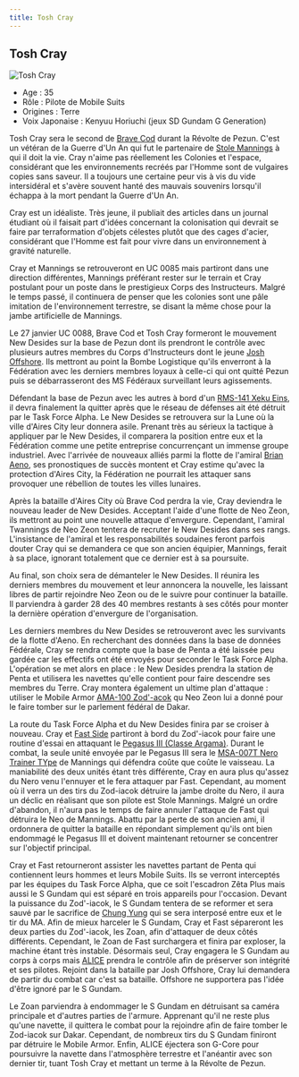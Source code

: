 ```yaml
---
title: Tosh Cray
---
```


Tosh Cray
---------


![Tosh Cray](/images/stories/saga/sentinel/persos/toshcray.jpg)
* Age : 35
* Rôle : Pilote de Mobile Suits
* Origines : Terre
* Voix Japonaise : Kenyuu Horiuchi (jeux SD Gundam G Generation)


Tosh Cray sera le second de [Brave Cod](uc/gundam-sentinel/brave-cod.html) durant la Révolte de Pezun. C'est un vétéran de la Guerre d'Un An qui fut le partenaire de [Stole Mannings](uc/gundam-sentinel/stole-mannings.html) à qui il doit la vie. Cray n'aime pas réellement les Colonies et l'espace, considérant que les environnements recréés par l'Homme sont de vulgaires copies sans saveur. Il a toujours une certaine peur vis à vis du vide intersidéral et s'avère souvent hanté des mauvais souvenirs lorsqu'il échappa à la mort pendant la Guerre d'Un An.


Cray est un idéaliste. Très jeune, il publiait des articles dans un journal étudiant où il faisait part d'idées concernant la colonisation qui devrait se faire par terraformation d'objets célestes plutôt que des cages d'acier, considérant que l'Homme est fait pour vivre dans un environnement à gravité naturelle. 


Cray et Mannings se retrouveront en UC 0085 mais partiront dans une direction différentes, Mannings préférant rester sur le terrain et Cray postulant pour un poste dans le prestigieux Corps des Instructeurs. Malgré le temps passé, il continuera de penser que les colonies sont une pâle imitation de l'environnement terrestre, se disant la même chose pour la jambe artificielle de Mannings. 


Le 27 janvier UC 0088, Brave Cod et Tosh Cray formeront le mouvement New Desides sur la base de Pezun dont ils prendront le contrôle avec plusieurs autres membres du Corps d'Instructeurs dont le jeune [Josh Offshore](uc/gundam-sentinel/josh-offshore.html). Ils mettront au point la Bombe Logistique qu'ils enverront à la Fédération avec les derniers membres loyaux à celle-ci qui ont quitté Pezun puis se débarrasseront des MS Fédéraux surveillant leurs agissements.


Défendant la base de Pezun avec les autres à bord d'un [RMS-141 Xeku Eins](uc/gundam-sentinel/ms-141-xeku-eins.html), il devra finalement la quitter après que le réseau de défenses ait été détruit par le Task Force Alpha. Le New Desides se retrouvera sur la Lune où la ville d'Aires City leur donnera asile. Prenant très au sérieux la tactique à appliquer par le New Desides, il comparera la position entre eux et la Fédération comme une petite entreprise concurrençant un immense groupe industriel. Avec l'arrivée de nouveaux alliés parmi la flotte de l'amiral [Brian Aeno](uc/gundam-sentinel/brian-aeno.html), ses pronostiques de succès montent et Cray estime qu'avec la protection d'Aires City, la Fédération ne pourrait les attaquer sans provoquer une rébellion de toutes les villes lunaires.


Après la bataille d'Aires City où Brave Cod perdra la vie, Cray deviendra le nouveau leader de New Desides. Acceptant l'aide d'une flotte de Neo Zeon, ils mettront au point une nouvelle attaque d'envergure. Cependant, l'amiral Twannings de Neo Zeon tentera de recruter le New Desides dans ses rangs. L'insistance de l'amiral et les responsabilités soudaines feront parfois douter Cray qui se demandera ce que son ancien équipier, Mannings, ferait à sa place, ignorant totalement que ce dernier est à sa poursuite. 
  
Au final, son choix sera de démanteler le New Desides. Il réunira les derniers membres du mouvement et leur annoncera la nouvelle, les laissant libres de partir rejoindre Neo Zeon ou de le suivre pour continuer la bataille. Il parviendra à garder 28 des 40 membres restants à ses côtés pour monter la dernière opération d'envergure de l'organisation.


Les derniers membres du New Desides se retrouveront avec les survivants de la flotte d'Aeno. En recherchant des données dans la base de données Fédérale, Cray se rendra compte que la base de Penta a été laissée peu gardée car les effectifs ont été envoyés pour seconder le Task Force Alpha. L'opération se met alors en place : le New Desides prendra la station de Penta et utilisera les navettes qu'elle contient pour faire descendre ses membres du Terre. Cray montera également un ultime plan d'attaque : utiliser le Mobile Armor [AMA-100 Zod'-acok](uc/gundam-sentinel/ama-100-zod-iacok.html) qu Neo Zeon lui a donné pour le faire tomber sur le parlement fédéral de Dakar. 


La route du Task Force Alpha et du New Desides finira par se croiser à nouveau. Cray et [Fast Side](uc/gundam-sentinel/fast-side.html) partiront à bord du Zod'-iacok pour faire une routine d'essai en attaquant le [Pegasus III (Classe Argama)](uc/gundam-sentinel/pegasus-iii.html). Durant le combat, la seule unité envoyée par le Pegasus III sera le [MSA-007T Nero Trainer TYpe](uc/gundam-sentinel/msa-007t-nero-trainer-type.html) de Mannings qui défendra coûte que coûte le vaisseau. La maniabilité des deux unités étant très différente, Cray en aura plus qu'assez du Nero venu l'ennuyer et le fera attaquer par Fast. Cependant, au moment où il verra un des tirs du Zod-iacok détruire la jambe droite du Nero, il aura un déclic en réalisant que son pilote est Stole Mannings. Malgré un ordre d'abandon, il n'aura pas le temps de faire annuler l'attaque de Fast qui détruira le Neo de Mannings. Abattu par la perte de son ancien ami, il ordonnera de quitter la bataille en répondant simplement qu'ils ont bien endommagé le Pegasus III et doivent maintenant retourner se concentrer sur l'objectif principal.


Cray et Fast retourneront assister les navettes partant de Penta qui contiennent leurs hommes et leurs Mobile Suits. Ils se verront interceptés par les équipes du Task Force Alpha, que ce soit l'escadron Zêta Plus mais aussi le S Gundam qui est séparé en trois appareils pour l'occasion. Devant la puissance du Zod'-iacok, le S Gundam tentera de se reformer et sera sauvé par le sacrifice de [Chung Yung](uc/gundam-sentinel/chung-yung.html) qui se sera interposé entre eux et le tir du MA. Afin de mieux harceler le S Gundam, Cray et Fast sépareront les deux parties du Zod'-iacok, les Zoan, afin d'attaquer de deux côtés différents. Cependant, le Zoan de Fast surchargera et finira par exploser, la machine étant très instable. Désormais seul, Cray engagera le S Gundam au corps à corps mais [ALICE](uc/gundam-sentinel/alice.html) prendra le contrôle afin de préserver son intégrité et ses pilotes. Rejoint dans la bataille par Josh Offshore, Cray lui demandera de partir du combat car c'est sa bataille. Offshore ne supportera pas l'idée d'être ignoré par le S Gundam. 
  
Le Zoan parviendra à endommager le S Gundam en détruisant sa caméra principale et d'autres parties de l'armure. Apprenant qu'il ne reste plus qu'une navette, il quittera le combat pour la rejoindre afin de faire tomber le Zod-iacok sur Dakar. Cependant, de nombreux tirs du S Gundam finiront par détruire le Mobile Armor. Enfin, ALICE éjectera son G-Core pour poursuivre la navette dans l'atmosphère terrestre et l'anéantir avec son dernier tir, tuant Tosh Cray et mettant un terme à la Révolte de Pezun.

